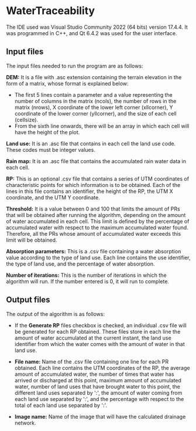 # WaterTraceability

The IDE used was Visual Studio Community 2022 (64 bits) version 17.4.4. It was programmed in C++, and Qt 6.4.2 was used for the user interface.

## Input files 

The input files needed to run the program are as follows:

 **DEM:** It is a file with .asc extension containing the terrain elevation in the form of a matrix, whose format is explained below:
- The first 5 lines contain a parameter and a value representing the number of columns in the matrix (ncols), the number of rows in the matrix (nrows), X coordinate of the lower left corner (xllcorner), Y coordinate of the lower corner (yllcorner), and the size of each cell (cellsize).
- From the sixth line onwards, there will be an array in which each cell will have the height of the plot.

**Land use:** It is an .asc file that contains in each cell the land use code. These codes must be integer values.

**Rain map:** It is an .asc file that contains the accumulated rain water data in each cell.

**RP:** This is an optional .csv file that contains a series of UTM coordinates of characteristic points for which information is to be obtained. Each of the lines in this file contains an identifier, the height of the RP, the UTM X coordinate, and the UTM Y coordinate.

**Threshold:** It is a value between 0 and 100 that limits the amount of PRs that will be obtained after running the algorithm, depending on the amount of water accumulated in each cell. This limit is defined by the percentage of accumulated water with respect to the maximum accumulated water found. Therefore, all the PRs whose amount of accumulated water exceeds this limit will be obtained.

**Absorption parameters:** This is a .csv file containing a water absorption value according to the type of land use. Each line contains the use identifier, the type of land use, and the percentage of water absorption.

**Number of iterations:** This is the number of iterations in which the algorithm will run. If the number entered is 0, it will run to complete.

## Output files 

The output of the algorithm is as follows:

- If the **Generate RP** files checkbox is checked, an individual .csv file will be generated for each RP obtained. These files store in each line the amount of water accumulated at the current instant, the land use identifier from which the water comes with the amount of water in that land use.

- **File name:** Name of the .csv file containing one line for each PR obtained. Each line contains the UTM coordinates of the RP, the average amount of accumulated water, the number of times that water has arrived or discharged at this point, maximum amount of accumulated water, number of land uses that have brought water to this point, the different land uses separated by ':', the amount of water coming from each land use separated by ':', and the percentage with respect to the total of each land use separated by ':'.

- **Image name:** Name of the image that will have the calculated drainage network.

